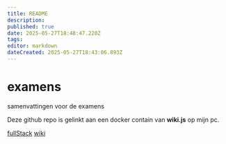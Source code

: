 ```yaml
---
title: README
description: 
published: true
date: 2025-05-27T18:48:47.220Z
tags: 
editor: markdown
dateCreated: 2025-05-27T18:43:06.893Z
---
```


# examens
samenvattingen voor de examens

Deze github repo is gelinkt aan een docker contain van **wiki.js** op mijn pc.

[fullStack](/nl/home/damned123/Bureaublad/semester2Examens/cloud/wiki/fullStack)
[wiki](/nl/home/damned123/Bureaublad/semester2Examens/cloud/wiki/wiki)